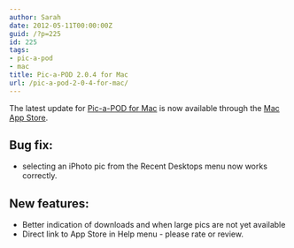 ```yaml
---
author: Sarah
date: 2012-05-11T00:00:00Z
guid: /?p=225
id: 225
tags:
- pic-a-pod
- mac
title: Pic-a-POD 2.0.4 for Mac
url: /pic-a-pod-2-0-4-for-mac/
---
```


The latest update for [Pic-a-POD for Mac][1] is now available through the <a href="http://itunes.apple.com/app/pic-a-pod/id477909802?mt=12&uo=4" target="_blank">Mac App Store</a>.

## Bug fix:

  * selecting an iPhoto pic from the Recent Desktops menu now works correctly.

## New features:

  * Better indication of downloads and when large pics are not yet available
  * Direct link to App Store in Help menu - please rate or review.

 [1]: http://www.picapod.com/
